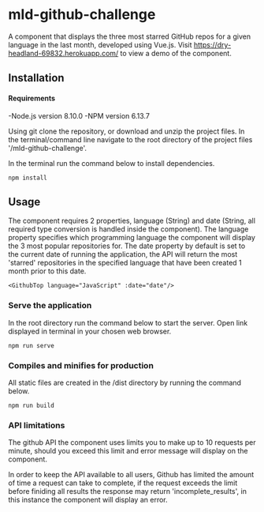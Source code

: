 # mld-github-challenge
A component that displays the three most starred GitHub repos for a given language in the last month, developed using Vue.js.
Visit https://dry-headland-69832.herokuapp.com/ to view a demo of the component.

## Installation
#### Requirements
-Node.js version 8.10.0
-NPM version 6.13.7

Using git clone the repository, or download and unzip the project files.
In the terminal/command line navigate to the root directory of the project files '/mld-github-challenge'.

In the terminal run the command below to install dependencies.

```
npm install
```

## Usage

The component requires 2 properties, language (String) and date (String, all required type conversion is handled inside the component). The language property specifies which programming language the component will display the 3 most popular repositories for. The date property by default is set to the current date of running the application, the API will return the most 'starred' repositories in the specified language that have been created 1 month prior to this date.

````
<GithubTop language="JavaScript" :date="date"/>
````

### Serve the application

In the root directory run the command below to start the server.
Open link displayed in terminal in your chosen web browser.
```
npm run serve
```

### Compiles and minifies for production

All static files are created in the /dist directory by running the command below.

```
npm run build
```

### API limitations

The github API the component uses limits you to make up to 10 requests per minute, should you exceed this limit and error message will display on the component.

In order to keep the API available to all users, Github has limited the amount of time a request can take to complete, if the request exceeds the limit before finiding all results the response may return 'incomplete_results', in this instance the component will display an error.
